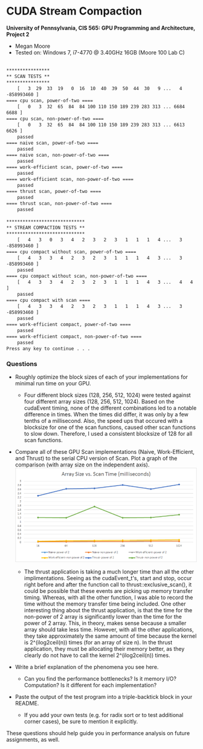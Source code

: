 CUDA Stream Compaction
======================

**University of Pennsylvania, CIS 565: GPU Programming and Architecture, Project 2**

* Megan Moore
* Tested on: Windows 7, i7-4770 @ 3.40GHz 16GB (Moore 100 Lab C)

```

****************
** SCAN TESTS **
****************
    [   3  29  33  19   0  16  10  40  39  50  44  30   9 ...   4 -858993460 ]
==== cpu scan, power-of-two ====
    [   0   3  32  65  84  84 100 110 150 189 239 283 313 ... 6684 6688 ]
==== cpu scan, non-power-of-two ====
    [   0   3  32  65  84  84 100 110 150 189 239 283 313 ... 6613 6626 ]
    passed
==== naive scan, power-of-two ====
    passed
==== naive scan, non-power-of-two ====
    passed
==== work-efficient scan, power-of-two ====
    passed
==== work-efficient scan, non-power-of-two ====
    passed
==== thrust scan, power-of-two ====
    passed
==== thrust scan, non-power-of-two ====
    passed

*****************************
** STREAM COMPACTION TESTS **
*****************************
    [   4   3   0   3   4   2   3   2   3   1   1   1   4 ...   3 -858993460 ]
==== cpu compact without scan, power-of-two ====
    [   4   3   3   4   2   3   2   3   1   1   1   4   3 ...   3 -858993460 ]
    passed
==== cpu compact without scan, non-power-of-two ====
    [   4   3   3   4   2   3   2   3   1   1   1   4   3 ...   4   4 ]
    passed
==== cpu compact with scan ====
    [   4   3   3   4   2   3   2   3   1   1   1   4   3 ...   3 -858993460 ]
    passed
==== work-efficient compact, power-of-two ====
    passed
==== work-efficient compact, non-power-of-two ====
    passed
Press any key to continue . . .

```


### Questions

* Roughly optimize the block sizes of each of your implementations for minimal
  run time on your GPU.

  * Four different block sizes (128, 256, 512, 1024) were tested against four different array sizes (128, 256, 512, 1024).  Based on the cudaEvent timing, none of the different combinations led to a notable difference in times.  When the times did differ, it was only by a few tenths of a millisecond.  Also, the speed ups that occured with a blocksize for one of the scan functions, caused other scan functions to slow down.  Therefore, I used a consistent blocksize of 128 for all scan functions.  

* Compare all of these GPU Scan implementations (Naive, Work-Efficient, and
  Thrust) to the serial CPU version of Scan. Plot a graph of the comparison
  (with array size on the independent axis).
 ![](images/Graph.png "Array size analysis")
  * The thrust application is taking a much longer time than all the other implimentations.  Seeing as the cudaEvent_t's, start and stop, occur right before and after the function call to thrust::exclusive_scan(), it could be possible that these events are picking up memory transfer timing.  Whereas, with all the other function, I was able to record the time without the memory transfer time being included.  One other interesting thing about the thrust application, is that the time for the non-power of 2 array is significantly lower than the time for the power of 2 array.  This, in theory, makes sense because a smaller array should take less time.  However, with all the other applications, they take approximately the same amount of time because the kernel is 2^(ilog2ceil(n)) times (for an array of size n).  In the thrust application, they must be allocating their memory better, as they clearly do not have to call the kernel 2^(ilog2ceil(n)) times.  

* Write a brief explanation of the phenomena you see here.
  * Can you find the performance bottlenecks? Is it memory I/O? Computation? Is
    it different for each implementation?

* Paste the output of the test program into a triple-backtick block in your
  README.
  * If you add your own tests (e.g. for radix sort or to test additional corner
    cases), be sure to mention it explicitly.

These questions should help guide you in performance analysis on future
assignments, as well.

